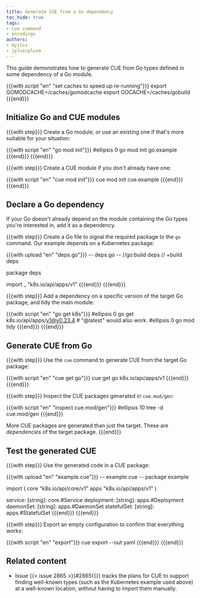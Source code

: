 ```yaml
---
title: Generate CUE from a Go dependency
toc_hide: true
tags:
- cue command
- encodings
authors:
- myitcv
- jpluscplusm
---
```


This guide demonstrates how to generate CUE from Go types defined in some
dependency of a Go module.

{{{with _script_ "en" "set caches to speed up re-running"}}}
export GOMODCACHE=/caches/gomodcache
export GOCACHE=/caches/gobuild
{{{end}}}

## Initialize Go and CUE modules

{{{with step}}}
Create a Go module, or use an existing one if that's more suitable for your situation:

{{{with script "en" "go mod init"}}}
#ellipsis 0
go mod init go.example
{{{end}}}
{{{end}}}

{{{with step}}}
Create a CUE module if you don't already have one:

{{{with script "en" "cue mod init"}}}
cue mod init cue.example
{{{end}}}
{{{end}}}

## Declare a Go dependency

If your Go doesn't already depend on the module containing the Go types
you're interested in, add it as a dependency.

{{{with step}}}
Create a Go file to signal the required package to the `go` command.
Our example depends on a Kubernetes package:

{{{with upload "en" "deps.go"}}}
-- deps.go --
//go:build deps
// +build deps

package deps

import _ "k8s.io/api/apps/v1"
{{{end}}}
{{{end}}}

{{{with step}}}
Add a dependency on a specific version of the target Go package,
and tidy the main module:

{{{with script "en" "go get k8s"}}}
#ellipsis 0
go get k8s.io/api/apps/v1@v0.23.4 # "@latest" would also work.
#ellipsis 0
go mod tidy
{{{end}}}
{{{end}}}

## Generate CUE from Go

{{{with step}}}
Use the `cue` command to generate CUE from the target Go package:

{{{with script "en" "cue get go"}}}
cue get go k8s.io/api/apps/v1
{{{end}}}
{{{end}}}

{{{with step}}}
Inspect the CUE packages generated in `cue.mod/gen`:

{{{with script "en" "inspect cue.mod/gen"}}}
#ellipsis 10
tree -d cue.mod/gen
{{{end}}}

More CUE packages are generated than just the target.
These are *dependencies* of the target package.
{{{end}}}

## Test the generated CUE

{{{with step}}}
Use the generated code in a CUE package:

{{{with upload "en" "example.cue"}}}
-- example.cue --
package example

import (
	core "k8s.io/api/core/v1"
	apps "k8s.io/api/apps/v1"
)

service: [string]:     core.#Service
deployment: [string]:  apps.#Deployment
daemonSet: [string]:   apps.#DaemonSet
statefulSet: [string]: apps.#StatefulSet
{{{end}}}
{{{end}}}

{{{with step}}}
Export an empty configuration to confirm that everything works:

{{{with script "en" "export"}}}
cue export --out yaml
{{{end}}}
{{{end}}}

## Related content

- Issue {{< issue 2865 >}}#2865{{</issue>}} tracks the plans for CUE to support
  finding well-known types (such as the Kubernetes example used above) at a
  well-known location, without having to import them manually.
